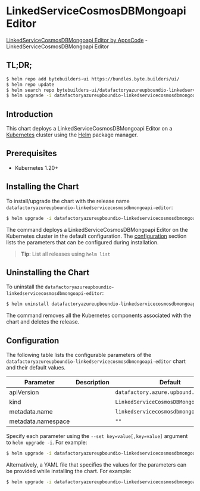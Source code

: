# LinkedServiceCosmosDBMongoapi Editor

[LinkedServiceCosmosDBMongoapi Editor by AppsCode](https://byte.builders) - LinkedServiceCosmosDBMongoapi Editor

## TL;DR;

```bash
$ helm repo add bytebuilders-ui https://bundles.byte.builders/ui/
$ helm repo update
$ helm search repo bytebuilders-ui/datafactoryazureupboundio-linkedservicecosmosdbmongoapi-editor --version=v0.4.18
$ helm upgrade -i datafactoryazureupboundio-linkedservicecosmosdbmongoapi-editor bytebuilders-ui/datafactoryazureupboundio-linkedservicecosmosdbmongoapi-editor -n default --create-namespace --version=v0.4.18
```

## Introduction

This chart deploys a LinkedServiceCosmosDBMongoapi Editor on a [Kubernetes](http://kubernetes.io) cluster using the [Helm](https://helm.sh) package manager.

## Prerequisites

- Kubernetes 1.20+

## Installing the Chart

To install/upgrade the chart with the release name `datafactoryazureupboundio-linkedservicecosmosdbmongoapi-editor`:

```bash
$ helm upgrade -i datafactoryazureupboundio-linkedservicecosmosdbmongoapi-editor bytebuilders-ui/datafactoryazureupboundio-linkedservicecosmosdbmongoapi-editor -n default --create-namespace --version=v0.4.18
```

The command deploys a LinkedServiceCosmosDBMongoapi Editor on the Kubernetes cluster in the default configuration. The [configuration](#configuration) section lists the parameters that can be configured during installation.

> **Tip**: List all releases using `helm list`

## Uninstalling the Chart

To uninstall the `datafactoryazureupboundio-linkedservicecosmosdbmongoapi-editor`:

```bash
$ helm uninstall datafactoryazureupboundio-linkedservicecosmosdbmongoapi-editor -n default
```

The command removes all the Kubernetes components associated with the chart and deletes the release.

## Configuration

The following table lists the configurable parameters of the `datafactoryazureupboundio-linkedservicecosmosdbmongoapi-editor` chart and their default values.

|     Parameter      | Description |                      Default                      |
|--------------------|-------------|---------------------------------------------------|
| apiVersion         |             | <code>datafactory.azure.upbound.io/v1beta1</code> |
| kind               |             | <code>LinkedServiceCosmosDBMongoapi</code>        |
| metadata.name      |             | <code>linkedservicecosmosdbmongoapi</code>        |
| metadata.namespace |             | <code>""</code>                                   |


Specify each parameter using the `--set key=value[,key=value]` argument to `helm upgrade -i`. For example:

```bash
$ helm upgrade -i datafactoryazureupboundio-linkedservicecosmosdbmongoapi-editor bytebuilders-ui/datafactoryazureupboundio-linkedservicecosmosdbmongoapi-editor -n default --create-namespace --version=v0.4.18 --set apiVersion=datafactory.azure.upbound.io/v1beta1
```

Alternatively, a YAML file that specifies the values for the parameters can be provided while
installing the chart. For example:

```bash
$ helm upgrade -i datafactoryazureupboundio-linkedservicecosmosdbmongoapi-editor bytebuilders-ui/datafactoryazureupboundio-linkedservicecosmosdbmongoapi-editor -n default --create-namespace --version=v0.4.18 --values values.yaml
```
